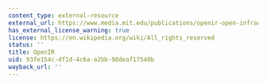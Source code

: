 ```yaml
---
content_type: external-resource
external_url: https://www.media.mit.edu/publications/openir-open-infrared-enhancing-environmental-monitoring-through-accessible-remote-sensing-in-indonesia-and-beyond/
has_external_license_warning: true
license: https://en.wikipedia.org/wiki/All_rights_reserved
status: ''
title: OpenIR
uid: 93fe154c-df1d-4c6a-a2bb-98deaf17540b
wayback_url: ''
---
```

